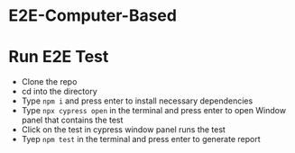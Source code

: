 # E2E-Computer-Based


# Run E2E Test

* Clone the repo
* cd into the directory
* Type `npm i` and press enter to install necessary dependencies
* Type `npx cypress open` in the terminal and press enter to open Window panel that contains the test
* Click on the test in cypress window panel runs the test
* Tyep `npm test` in the terminal and press enter to generate report 


